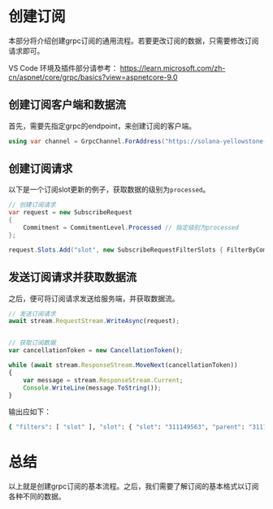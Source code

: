 # 创建订阅

本部分将介绍创建grpc订阅的通用流程。若要更改订阅的数据，只需要修改订阅请求即可。

VS Code 环境及插件部分请参考： https://learn.microsoft.com/zh-cn/aspnet/core/grpc/basics?view=aspnetcore-9.0

## 创建订阅客户端和数据流

首先，需要先指定grpc的endpoint，来创建订阅的客户端。

```c#
using var channel = GrpcChannel.ForAddress("https://solana-yellowstone-grpc.publicnode.com:443");
```

## 创建订阅请求

以下是一个订阅slot更新的例子，获取数据的级别为`processed`。

```c#
// 创建订阅请求
var request = new SubscribeRequest
{
    Commitment = CommitmentLevel.Processed // 指定级别为processed
};

request.Slots.Add("slot", new SubscribeRequestFilterSlots { FilterByCommitment = true }); // 指定只获取processed的slot
```

## 发送订阅请求并获取数据流

之后，便可将订阅请求发送给服务端，并获取数据流。

```ts
// 发送订阅请求
await stream.RequestStream.WriteAsync(request);


// 获取订阅数据
var cancellationToken = new CancellationToken();

while (await stream.ResponseStream.MoveNext(cancellationToken))
{
    var message = stream.ResponseStream.Current;
    Console.WriteLine(message.ToString());
}
```

输出应如下：

```bash
{ "filters": [ "slot" ], "slot": { "slot": "311149563", "parent": "311149562" } }
```


# 总结

以上就是创建grpc订阅的基本流程。之后，我们需要了解订阅的基本格式以订阅各种不同的数据。